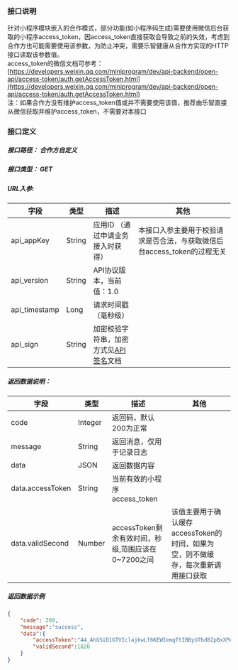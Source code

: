 <a name="m6nvL"></a>
### 接口说明
针对小程序模块嵌入的合作模式，部分功能(如小程序码生成)需要使用微信后台获取的小程序access_token，因access_token直接获取会导致之前的失效，考虑到合作方也可能需要使用该参数，为防止冲突，需要乐智健康从合作方实现的HTTP接口读取该参数值。<br />access_token的微信文档可参考：[https://developers.weixin.qq.com/miniprogram/dev/api-backend/open-api/access-token/auth.getAccessToken.html](https://developers.weixin.qq.com/miniprogram/dev/api-backend/open-api/access-token/auth.getAccessToken.html)<br />注：如果合作方没有维护access_token值或并不需要使用该值，推荐由乐智直接从微信获取并维护access_token，不需要对本接口
<a name="poHXY"></a>
### 接口定义
<a name="443ae06dca469a8b9bc7320964449594"></a>
##### 接口路径： 合作方自定义
<a name="PKpui"></a>
##### 接口类型： GET
<a name="MMi9q"></a>
##### URL入参:
| **字段** | **类型** | **描述** | **其他** |
| --- | --- | --- | --- |
| api_appKey | String | 应用ID （通过申请业务接入时获得） | 本接口入参主要用于校验请求是否合法，与获取微信后台access_token的过程无关 |
| api_version | String | API协议版本，当前值：1.0 |  |
| api_timestamp | Long | 请求时间戳（毫秒级） |  |
| api_sign | String | 加密校验字符串，加密方式见[API签名](/develop-cloud/api/sign)文档 |  |

<a name="Ti7YM"></a>
##### 返回数据说明：
| **字段** | **类型** | **描述** | **其他** |
| --- | --- | --- | --- |
| code | Integer | 返回码，默认200为正常 |  |
| message | String | 返回消息，仅用于记录日志 |  |
| data | JSON | 返回数据内容 |  |
| data.accessToken | String | 当前有效的小程序access_token |  |
| data.validSecond | Number | accessToken剩余有效时间，秒级,范围应该在0~7200之间 | 该值主要用于确认缓存accessToken的时间，如果为空，则不做缓存，每次重新调用接口获取 |

<a name="Lp5lg"></a>
##### 返回数据示例
```json
{
  	"code": 200,
  	"message":"success",
  	"data":{
      	"accessToken":"44_AhGSiD1GTVIclajkwLf6KEWIemgTtIBByU7bd8ZpBxXPADPj6sFDQerNoQ73QxJYZ72j3TajizmYy8BdkzEKrUZz4sAe_Okoy19qYaSKETUu4VxdDmzbeyaZHJFZQxNSlROdAu9INcN1PoD3ASXgCGAOGL",
      	"validSecond":1820 
    }
}
```

